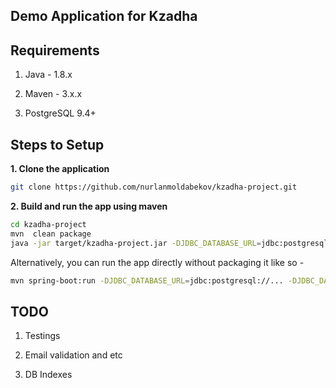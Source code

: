 ## Demo Application for Kzadha

## Requirements

1. Java - 1.8.x

2. Maven - 3.x.x

3. PostgreSQL 9.4+

## Steps to Setup

**1. Clone the application**

```bash
git clone https://github.com/nurlanmoldabekov/kzadha-project.git
```

**2. Build and run the app using maven**

```bash
cd kzadha-project
mvn  clean package
java -jar target/kzadha-project.jar -DJDBC_DATABASE_URL=jdbc:postgresql://... -DJDBC_DATABASE_USERNAME=... -DJDBC_DATABASE_PASSWORD=...
```

Alternatively, you can run the app directly without packaging it like so -

```bash
mvn spring-boot:run -DJDBC_DATABASE_URL=jdbc:postgresql://... -DJDBC_DATABASE_USERNAME=... -DJDBC_DATABASE_PASSWORD=...
```

## TODO
1. Testings

2. Email validation and etc

3. DB Indexes